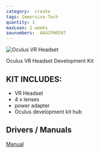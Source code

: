 ```yaml
---
category:  create
tags: Immersive-Tech
quantity: 1
maxLoan: 2 weeks
aaunumbers:  AAUCPH0597
---
```

![Oculus VR Headset](https://www.alistdaily.com/wp-content/uploads/2016/01/hero-22592.jpg)

Oculus VR Headset Development Kit
## KIT INCLUDES:
-  VR Headset 
-  4 x lenses 
-  power adapter 
- Oculus development kit hub

## Drivers / Manuals
[Manual](https://www.manualslib.com/manual/1120914/Oculus-Vr-Rift.html)



